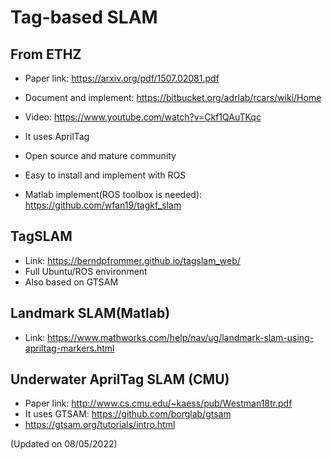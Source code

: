 # Tag-based SLAM

## From ETHZ

- Paper link: https://arxiv.org/pdf/1507.02081.pdf

- Document and implement: https://bitbucket.org/adrlab/rcars/wiki/Home

- Video: https://www.youtube.com/watch?v=Ckf1QAuTKqc

- It uses AprilTag

- Open source and mature community

- Easy to install and implement with ROS

- Matlab implement(ROS toolbox is needed): https://github.com/wfan19/tagkf_slam

## TagSLAM

- Link: https://berndpfrommer.github.io/tagslam_web/
- Full Ubuntu/ROS environment
- Also based on GTSAM

## Landmark SLAM(Matlab)

- Link: https://www.mathworks.com/help/nav/ug/landmark-slam-using-apriltag-markers.html

## Underwater AprilTag SLAM (CMU)

- Paper link: http://www.cs.cmu.edu/~kaess/pub/Westman18tr.pdf
- It uses GTSAM: https://github.com/borglab/gtsam
- https://gtsam.org/tutorials/intro.html

(Updated on 08/05/2022)
